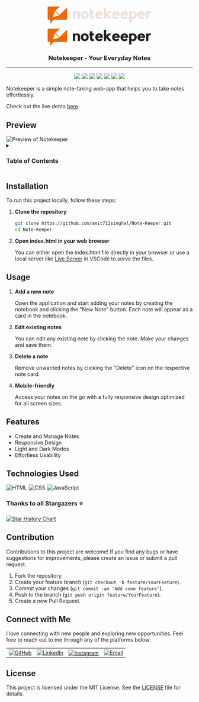 <p align="center"><img align="center" width="280" src="./src/images/logo-dark.svg#gh-dark-mode-only"/></p>
<p align="center"><img align="center" width="280" src="./src/images/logo-light.svg#gh-light-mode-only"/></p>
<h3 align="center">Notekeeper - Your Everyday Notes</h3>
<hr>

<div align="center">
<img src="https://custom-icon-badges.demolab.com/github/stars/amit712singhal/Note-Keeper?label=Stars&labelColor=302d41&color=add8e6&logoColor=white&logo=star&style=for-the-badge"  />
<img src="https://custom-icon-badges.demolab.com/github/issues/amit712singhal/Note-Keeper?label=Issues&labelColor=302d41&color=90ee90&logoColor=white&logo=issue&style=for-the-badge"  />
<img src="https://custom-icon-badges.demolab.com/github/issues-pr/amit712singhal/Note-Keeper?&label=Pull%20requests&labelColor=302d41&color=ffb6c1&logoColor=white&logo=git-pull-request&style=for-the-badge"  />
<img src="https://custom-icon-badges.demolab.com/github/forks/amit712singhal/Note-Keeper?&label=forks&labelColor=302d41&color=ffa07a&logoColor=white&logo=fork&style=for-the-badge"  />
<img src="https://custom-icon-badges.demolab.com/github/contributors/amit712singhal/Note-Keeper?label=Contributors&labelColor=302d41&color=e6e6fa&logoColor=white&logo=people&style=for-the-badge"/>
<img src="https://custom-icon-badges.demolab.com/github/license/amit712singhal/Note-Keeper?label=LICENSE&labelColor=302d41&color=f0e68c&logoColor=white&logo=people&style=for-the-badge"/>
<img src="https://custom-icon-badges.demolab.com/github/last-commit/amit712singhal/Note-Keeper?label=last%20commit&labelColor=302d41&color=ffefd5&logoColor=white&logo=people&style=for-the-badge"/>
</div>

Notekeeper is a simple note-taking web-app that helps you to take notes effortlessly.

Check out the live demo [here](https://amit712singhal.github.io/Note-Keeper/).

## Preview
<img src="./src/images/preview/preview-Desktop.gif" alt="Preview of Notekeeper">

<details>
     <summary><h3>Table of Contents</h3></summary>

- [Installation](#installation)
- [Usage](#usage)
- [Features](#features)
- [Technologies Used](#technologies-used)
- [Contribution](#contributing)
- [Connect with Me](#connect-with-me)
- [License](#license)

</details>

## Installation

To run this project locally, follow these steps:

1. **Clone the repository**

   ```sh
   git clone https://github.com/amit712singhal/Note-Keeper.git
   cd Note-Keeper
   ```

2. **Open index.html in your web browser**

      You can either open the index.html file directly in your browser or use a local server like [Live Server](https://marketplace.visualstudio.com/items?itemName=ritwickdey.LiveServer) in VSCode to serve the files.

## Usage

1. **Add a new note**

   Open the application and start adding your notes by creating the notebook and clicking the "New Note" button. Each note will appear as a card in the notebook.

2. **Edit existing notes**

   You can edit any existing note by clicking the note. Make your changes and save them.

3. **Delete a note**

   Remove unwanted notes by clicking the "Delete" icon on the respective note card.

5. **Mobile-friendly**

   Access your notes on the go with a fully responsive design optimized for all screen sizes.

## Features

- Create and Manage Notes
- Responsive Design
- Light and Dark Modes
- Effortless Usability

## Technologies Used

<div style="display: flex; flex-wrap: wrap; gap: 5px;">
     <img src="https://img.shields.io/badge/HTML-%23F06529.svg?style=for-the-badge&logo=html5&logoColor=white" alt="HTML">
     <img src="https://img.shields.io/badge/CSS-%231572B6.svg?style=for-the-badge&logo=css3&logoColor=white" alt="CSS">
     <img src="https://custom-icon-badges.herokuapp.com/badge/JavaScript-F7DF1E.svg?style=for-the-badge&logo=javascript&logoColor=black" alt="JavaScript">
</div>

### Thanks to all Stargazers ⭐️

<a href="https://star-history.com/#amit712singhal/note-keeper&Date">
 <picture>
   <source media="(prefers-color-scheme: dark)" srcset="https://api.star-history.com/svg?repos=amit712singhal/note-keeper&type=Date&theme=dark" />
   <source media="(prefers-color-scheme: light)" srcset="https://api.star-history.com/svg?repos=amit712singhal/note-keeper&type=Date" />
   <img alt="Star History Chart" src="https://api.star-history.com/svg?repos=amit712singhal/note-keeper&type=Date" />
 </picture>
</a>

## Contribution

Contributions to this project are welcome! If you find any bugs or have suggestions for improvements, please create an issue or submit a pull request.

1. Fork the repository.
2. Create your feature branch (`git checkout -b feature/YourFeature`).
3. Commit your changes (`git commit -am 'Add some feature'`).
4. Push to the branch (`git push origin feature/YourFeature`).
5. Create a new Pull Request.

## Connect with Me

I love connecting with new people and exploring new opportunities. Feel free to reach out to me through any of the platforms below:

<table>
    <tr>
        <td>
            <a href="https://github.com/amit712singhal">
                <img src="https://raw.githubusercontent.com/rahuldkjain/github-profile-readme-generator/master/src/images/icons/Social/github.svg"
                    height="48" width="48" alt="GitHub" />
            </a>
        </td>
        <td>
            <a href="https://www.linkedin.com/in/singhal-amit/">
                <img src="https://github.com/gayanvoice/github-active-users-monitor/blob/master/public/images/icons/linkedin.svg"
                    height="48" width="48" alt="LinkedIn" />
            </a>
        </td>
        <td>
            <a href="https://www.instagram.com/_singhal_amit/" target="blank"><img align="center"
                    src="https://raw.githubusercontent.com/rahuldkjain/github-profile-readme-generator/master/src/images/icons/Social/instagram.svg"
                    alt="instagram" height="48" width="48" /></a>
        </td>
        <td>
            <a href="mailto:rakshit.singhal712@gmail.com">
                <img src="https://github.com/gayanvoice/github-active-users-monitor/blob/master/public/images/icons/gmail.svg"
                    height="48" width="48" alt="Email" />
            </a>
        </td>
    </tr>
</table>

## License

This project is licensed under the MIT License. See the [LICENSE](LICENSE) file for details.
